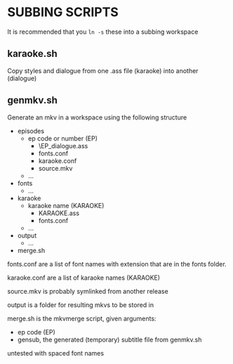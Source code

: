 # SUBBING SCRIPTS

It is recommended that you `ln -s` these into a subbing workspace

## karaoke.sh
Copy styles and dialogue from one .ass file (karaoke) into another (dialogue)

## genmkv.sh
Generate an mkv in a workspace using the following structure

* episodes
    * ep code or number (EP)
        * \EP\_dialogue.ass
        * fonts.conf
        * karaoke.conf
        * source.mkv
    * ...
* fonts
    * ...
* karaoke
    * karaoke name (KARAOKE)
        * KARAOKE.ass
        * fonts.conf
    * ...
* output
    * ...
* merge.sh

fonts.conf are a list of font names with extension that are in the fonts folder.

karaoke.conf are a list of karaoke names (KARAOKE)

source.mkv is probably symlinked from another release

output is a folder for resulting mkvs to be stored in

merge.sh is the mkvmerge script, given arguments:
* ep code (EP)
* gensub, the generated (temporary) subtitle file from genmkv.sh

untested with spaced font names
